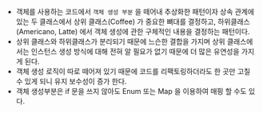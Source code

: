 - 객체를 사용하는 코드에서 `객체 생성 부분` 을 떼어내 추상화한 패턴이자 상속 관계에 있는 두 클래스에서 상위 클래스(Coffee) 가 중요한 뼈대를 결정하고, 
하위클래스(Americano, Latte) 에서 객체 생성에 관한 구체적인 내용을 결정하는 패턴이다. 
- 상위 클래스와 하위클래스가 분리되기 때문에 느슨한 결합을 가지며 상위 클래스에서는 인스턴스 생성 방식에 대해 전혀 알 필요가 없기 때문에 더 많은 유연성을 가지게 된다. 
- 객체 생성 로직이 따로 떼어져 있기 때문에 코드를 리팩토링하더라도 한 곳만 고칠 수 있게 되니 유지 보수성이 증가 한다.
- 객체 생성부분은 if 문을 쓰지 않아도 Enum 또는 Map 을 이용하여 매핑 할 수도 있다. 
